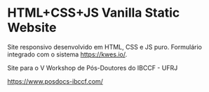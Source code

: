 # HTML+CSS+JS Vanilla Static Website

Site responsivo desenvolvido em HTML, CSS e JS puro. Formulário integrado com o sistema https://kwes.io/.

Site para o V Workshop de Pós-Doutores do IBCCF - UFRJ

https://www.posdocs-ibccf.com/
